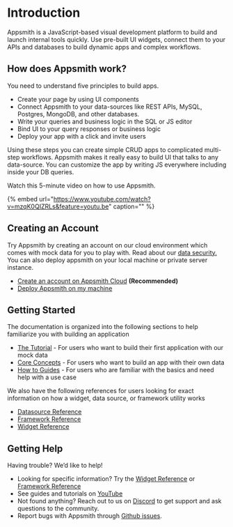 # Introduction

Appsmith is a JavaScript-based visual development platform to build and launch internal tools quickly. Use pre-built UI widgets, connect them to your APIs and databases to build dynamic apps and complex workflows.

## How does Appsmith work?

You need to understand five principles to build apps. 

* Create your page by using UI components
* Connect Appsmith to your data-sources like REST APIs, MySQL, Postgres, MongoDB, and other databases.
* Write your queries and business logic in the SQL or JS editor 
* Bind UI to your query responses or business logic 
* Deploy your app with a click and invite users

Using these steps you can create simple CRUD apps to complicated multi-step workflows. Appsmith makes it really easy to build UI that talks to any data-source. You can customize the app by writing JS everywhere including inside your DB queries.

Watch this 5-minute video on how to use Appsmith.

{% embed url="https://www.youtube.com/watch?v=mzqK0QIZRLs&feature=youtu.be" caption="" %}

## Creating an Account

Try Appsmith by creating an account on our cloud environment which comes with mock data for you to play with. Read about our [data security.](faq.md#what-type-of-data-security-does-appsmith-provide) You can also deploy appsmith on your local machine or private server instance.

* [Create an account on Appsmith Cloud](https://app.appsmith.com) **\(Recommended\)** 
* [Deploy Appsmith on my machine](setup/) 

## Getting Started

The documentation is organized into the following sections to help familiarize you with building an application

* [The Tutorial](tutorial-1/) - For users who want to build their first application with our mock data
* [Core Concepts](core-concepts/connecting-to-data-sources/) - For users who want to build an app with their own data
* [How to Guides](how-to-guides/) - For users who are familiar with the basics and need help with a use case

We also have the following references for users looking for exact information on how a widget, data source, or framework utility works

* [Datasource Reference](core-concepts/connecting-to-data-sources/connecting-to-databases/#supported-databases)
* [Framework Reference](core-concepts/writing-code/appsmith-framework.md)
* [Widget Reference](core-concepts/displaying-data-read/#widgets)

## Getting Help

Having trouble? We’d like to help!

* Looking for specific information? Try the [Widget Reference](https://docs.appsmith.com/widget-reference) or [Framework Reference](https://docs.appsmith.com/function-reference)
* See guides and tutorials on [YouTube](https://www.youtube.com/appsmith)
* Not found anything? Reach out to us on [Discord](https://discord.com/invite/rBTTVJp) to get support and ask questions to the community.
* Report bugs with Appsmith through [Github issues](https://github.com/appsmithorg/appsmith/issues).

